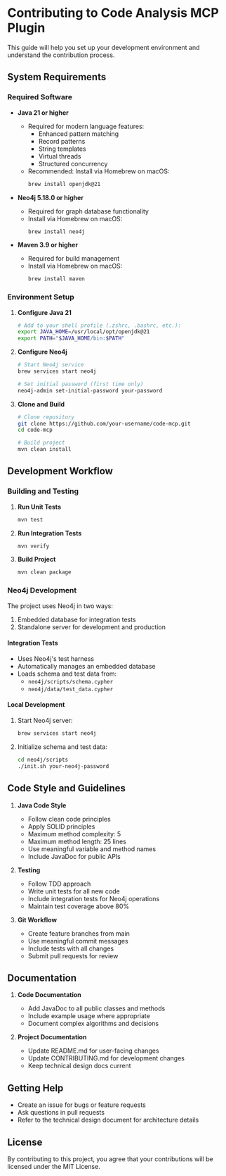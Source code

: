 # Contributing to Code Analysis MCP Plugin

This guide will help you set up your development environment and understand the contribution process.

## System Requirements

### Required Software

- **Java 21 or higher**

  - Required for modern language features:
    - Enhanced pattern matching
    - Record patterns
    - String templates
    - Virtual threads
    - Structured concurrency
  - Recommended: Install via Homebrew on macOS:
    ```bash
    brew install openjdk@21
    ```

- **Neo4j 5.18.0 or higher**

  - Required for graph database functionality
  - Install via Homebrew on macOS:
    ```bash
    brew install neo4j
    ```

- **Maven 3.9 or higher**
  - Required for build management
  - Install via Homebrew on macOS:
    ```bash
    brew install maven
    ```

### Environment Setup

1. **Configure Java 21**

   ```bash
   # Add to your shell profile (.zshrc, .bashrc, etc.):
   export JAVA_HOME=/usr/local/opt/openjdk@21
   export PATH="$JAVA_HOME/bin:$PATH"
   ```

2. **Configure Neo4j**

   ```bash
   # Start Neo4j service
   brew services start neo4j

   # Set initial password (first time only)
   neo4j-admin set-initial-password your-password
   ```

3. **Clone and Build**

   ```bash
   # Clone repository
   git clone https://github.com/your-username/code-mcp.git
   cd code-mcp

   # Build project
   mvn clean install
   ```

## Development Workflow

### Building and Testing

1. **Run Unit Tests**

   ```bash
   mvn test
   ```

2. **Run Integration Tests**

   ```bash
   mvn verify
   ```

3. **Build Project**
   ```bash
   mvn clean package
   ```

### Neo4j Development

The project uses Neo4j in two ways:

1. Embedded database for integration tests
2. Standalone server for development and production

#### Integration Tests

- Uses Neo4j's test harness
- Automatically manages an embedded database
- Loads schema and test data from:
  - `neo4j/scripts/schema.cypher`
  - `neo4j/data/test_data.cypher`

#### Local Development

1. Start Neo4j server:

   ```bash
   brew services start neo4j
   ```

2. Initialize schema and test data:
   ```bash
   cd neo4j/scripts
   ./init.sh your-neo4j-password
   ```

## Code Style and Guidelines

1. **Java Code Style**

   - Follow clean code principles
   - Apply SOLID principles
   - Maximum method complexity: 5
   - Maximum method length: 25 lines
   - Use meaningful variable and method names
   - Include JavaDoc for public APIs

2. **Testing**

   - Follow TDD approach
   - Write unit tests for all new code
   - Include integration tests for Neo4j operations
   - Maintain test coverage above 80%

3. **Git Workflow**
   - Create feature branches from main
   - Use meaningful commit messages
   - Include tests with all changes
   - Submit pull requests for review

## Documentation

1. **Code Documentation**

   - Add JavaDoc to all public classes and methods
   - Include example usage where appropriate
   - Document complex algorithms and decisions

2. **Project Documentation**
   - Update README.md for user-facing changes
   - Update CONTRIBUTING.md for development changes
   - Keep technical design docs current

## Getting Help

- Create an issue for bugs or feature requests
- Ask questions in pull requests
- Refer to the technical design document for architecture details

## License

By contributing to this project, you agree that your contributions will be licensed under the MIT License.
